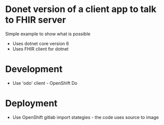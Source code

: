 # Donet version of a client app to talk to FHIR server

Simple example to show what is possible
* Uses dotnet core version 6
* Uses FHIR client for dotnet

# Development
* Use 'odo' client - OpenShift Do

# Deployment
* Use OpenShift gitlab import stategies - the code uses source to image

